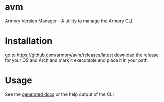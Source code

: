 # avm
Armory Version Manager - A utility to manage the Armory CLI.

# Installation

go to https://github.com/armory/avm/releases/latest download the release for your OS and Arch and mark it executable and place it in your path.

# Usage
See the [generated docs](docs/avm.md) or the help output of the CLI